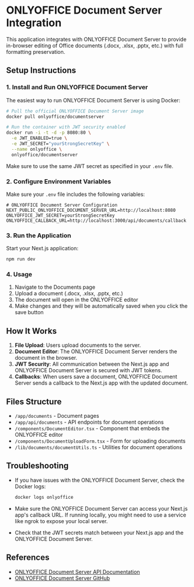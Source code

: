 # ONLYOFFICE Document Server Integration

This application integrates with ONLYOFFICE Document Server to provide in-browser editing of Office documents (.docx, .xlsx, .pptx, etc.) with full formatting preservation.

## Setup Instructions

### 1. Install and Run ONLYOFFICE Document Server

The easiest way to run ONLYOFFICE Document Server is using Docker:

```bash
# Pull the official ONLYOFFICE Document Server image
docker pull onlyoffice/documentserver

# Run the container with JWT security enabled
docker run -i -t -d -p 8080:80 \
  -e JWT_ENABLED=true \
  -e JWT_SECRET="yourStrongSecretKey" \
  --name onlyoffice \
  onlyoffice/documentserver
```

Make sure to use the same JWT secret as specified in your `.env` file.

### 2. Configure Environment Variables

Make sure your `.env` file includes the following variables:

```
# ONLYOFFICE Document Server Configuration
NEXT_PUBLIC_ONLYOFFICE_DOCUMENT_SERVER_URL=http://localhost:8080
ONLYOFFICE_JWT_SECRET=yourStrongSecretKey
ONLYOFFICE_CALLBACK_URL=http://localhost:3000/api/documents/callback
```

### 3. Run the Application

Start your Next.js application:

```bash
npm run dev
```

### 4. Usage

1. Navigate to the Documents page
2. Upload a document (.docx, .xlsx, .pptx, etc.)
3. The document will open in the ONLYOFFICE editor
4. Make changes and they will be automatically saved when you click the save button

## How It Works

1. **File Upload**: Users upload documents to the server.
2. **Document Editor**: The ONLYOFFICE Document Server renders the document in the browser.
3. **JWT Security**: All communication between the Next.js app and ONLYOFFICE Document Server is secured with JWT tokens.
4. **Callbacks**: When users save a document, ONLYOFFICE Document Server sends a callback to the Next.js app with the updated document.

## Files Structure

- `/app/documents` - Document pages
- `/app/api/documents` - API endpoints for document operations
- `/components/DocumentEditor.tsx` - Component that embeds the ONLYOFFICE editor
- `/components/DocumentUploadForm.tsx` - Form for uploading documents
- `/lib/documents/documentUtils.ts` - Utilities for document operations

## Troubleshooting

- If you have issues with the ONLYOFFICE Document Server, check the Docker logs:

  ```bash
  docker logs onlyoffice
  ```

- Make sure the ONLYOFFICE Document Server can access your Next.js app's callback URL. If running locally, you might need to use a service like ngrok to expose your local server.

- Check that the JWT secrets match between your Next.js app and the ONLYOFFICE Document Server.

## References

- [ONLYOFFICE Document Server API Documentation](https://api.onlyoffice.com/editors/basic)
- [ONLYOFFICE Document Server GitHub](https://github.com/ONLYOFFICE/DocumentServer)
